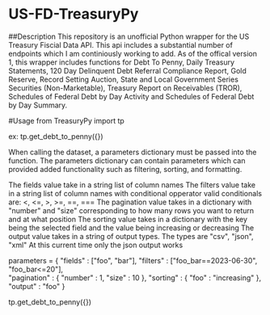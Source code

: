 # US-FD-TreasuryPy
##Description
This repository is an unofficial Python wrapper for the US Treasury Fiscial Data API. This api includes a substantial number of endpoints which I am continiously working to add. As of the offical version 1, this wrapper includes functions for Debt To Penny, Daily Treasury Statements, 120 Day Delinquent Debt Referral Compliance Report, Gold Reserve, Record Setting Auction, State and Local Government Series Securities (Non-Marketable), Treasury Report on Receivables (TROR), Schedules of Federal Debt by Day Activity and Schedules of Federal Debt by Day Summary.

#Usage
from TreasuryPy import tp

ex: tp.get_debt_to_penny({})

When calling the dataset, a parameters dictionary must be passed into the function. The parameters dictionary can contain parameters which can provided added functionality such as filtering, sorting, and formatting.

The fields value take in a string list of column names
The filters value take in a string list of column names with conditional opperator valid conditionals are: <, <=, >, >=, ==, === 
The pagination value takes in a dictionary with "number" and "size" corresponding to how many rows you want to return and at what position
The sorting value takes in a dictionary with the key being the selected field and the value being increasing or decreasing
The output value takes in a string of output types. The types are "csv", "json", "xml"
At this current time only the json output works


parameters = {
  "fields" : ["foo", "bar"],
  "filters" : ["foo_bar==2023-06-30", "foo_bar<=20"],  
  "pagination" : {
    "number" : 1,
    "size" : 10
  },
  "sorting" : {
    "foo" : "increasing"
  },
  "output" : "foo"
}


tp.get_debt_to_penny({})
